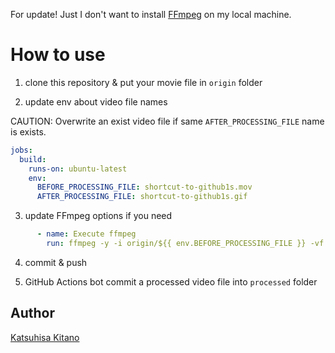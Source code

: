 For update!
Just I don't want to install [FFmpeg](https://ffmpeg.org/) on my local machine.

# How to use
1. clone this repository & put your movie file in `origin` folder

2. update env about video file names

CAUTION: Overwrite an exist video file if same `AFTER_PROCESSING_FILE` name is exists.

```yaml
jobs:
  build:
    runs-on: ubuntu-latest
    env:
      BEFORE_PROCESSING_FILE: shortcut-to-github1s.mov
      AFTER_PROCESSING_FILE: shortcut-to-github1s.gif
```

3. update FFmpeg options if you need

```yaml
      - name: Execute ffmpeg
        run: ffmpeg -y -i origin/${{ env.BEFORE_PROCESSING_FILE }} -vf scale=800:-1 -r 10 processed/${{ env.AFTER_PROCESSING_FILE }}
```

4. commit & push

5. GitHub Actions bot commit a processed video file into `processed` folder

## Author
[Katsuhisa Kitano](https://twitter.com/katsuhisa__)
